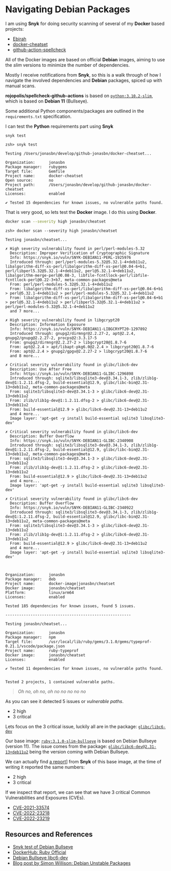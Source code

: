 # Navigating Debian Packages

I am using **Snyk** for doing security scanning of several of my **Docker** based projects:

- [Ebirah](https://github.com/jonasbn/ebirah)
- [docker-cheatset](https://github.com/jonasbn/docker-cheatset)
- [github-action-spellcheck](https://github.com/rojopolis/spellcheck-github-actions)

All of the Docker images are based on official **Debian** images, aiming to use the _slim_ versions to minimize the number of dependencies.

Mostly I receive notifications from **Snyk**, so this is a walk through of how I navigate the involved dependencies and **Debian** packages, spiced up with manual scans.

**rojopolis/spellcheck-github-actions** is based on [`python:3.10.2-slim`][DOCKERPYTHON], which is based on **Debian 11** (Bullseye).

Some additional Python components/packages are outlined in the `requirements.txt` specification.

I can test the **Python** requirements part using **Snyk**

```shell
snyk test
```

```text
zsh> snyk test

Testing /Users/jonasbn/develop/github-jonasbn/docker-cheatset...

Organization:      jonasbn
Package manager:   rubygems
Target file:       Gemfile
Project name:      docker-cheatset
Open source:       no
Project path:      /Users/jonasbn/develop/github-jonasbn/docker-cheatset
Licenses:          enabled

✔ Tested 15 dependencies for known issues, no vulnerable paths found.
```

That is very good, so lets test the **Docker** image. I do this using **Docker**.

```zsh
docker scan --severity high jonasbn/cheatset
```

```text
zsh> docker scan --severity high jonasbn/cheatset

Testing jonasbn/cheatset...

✗ High severity vulnerability found in perl/perl-modules-5.32
  Description: Improper Verification of Cryptographic Signature
  Info: https://snyk.io/vuln/SNYK-DEBIAN11-PERL-1925976
  Introduced through: perl/perl-modules-5.32@5.32.1-4+deb11u2, libalgorithm-diff-xs-perl/libalgorithm-diff-xs-perl@0.04-6+b1, perl/libperl5.32@5.32.1-4+deb11u2, perl@5.32.1-4+deb11u2, libalgorithm-merge-perl@0.08-3, libfile-fcntllock-perl/libfile-fcntllock-perl@0.22-3+b7, meta-common-packages@meta
  From: perl/perl-modules-5.32@5.32.1-4+deb11u2
  From: libalgorithm-diff-xs-perl/libalgorithm-diff-xs-perl@0.04-6+b1 > perl@5.32.1-4+deb11u2 > perl/perl-modules-5.32@5.32.1-4+deb11u2
  From: libalgorithm-diff-xs-perl/libalgorithm-diff-xs-perl@0.04-6+b1 > perl@5.32.1-4+deb11u2 > perl/libperl5.32@5.32.1-4+deb11u2 > perl/perl-modules-5.32@5.32.1-4+deb11u2
  and 7 more...

✗ High severity vulnerability found in libgcrypt20
  Description: Information Exposure
  Info: https://snyk.io/vuln/SNYK-DEBIAN11-LIBGCRYPT20-1297892
  Introduced through: gnupg2/dirmngr@2.2.27-2, apt@2.2.4, gnupg2/gnupg@2.2.27-2, procps@2:3.3.17-5
  From: gnupg2/dirmngr@2.2.27-2 > libgcrypt20@1.8.7-6
  From: apt@2.2.4 > apt/libapt-pkg6.0@2.2.4 > libgcrypt20@1.8.7-6
  From: apt@2.2.4 > gnupg2/gpgv@2.2.27-2 > libgcrypt20@1.8.7-6
  and 8 more...

✗ Critical severity vulnerability found in glibc/libc6-dev
  Description: Use After Free
  Info: https://snyk.io/vuln/SNYK-DEBIAN11-GLIBC-1296898
  Introduced through: sqlite3/libsqlite3-dev@3.34.1-3, zlib/zlib1g-dev@1:1.2.11.dfsg-2, build-essential@12.9, glibc/libc-bin@2.31-13+deb11u2, meta-common-packages@meta
  From: sqlite3/libsqlite3-dev@3.34.1-3 > glibc/libc6-dev@2.31-13+deb11u2
  From: zlib/zlib1g-dev@1:1.2.11.dfsg-2 > glibc/libc6-dev@2.31-13+deb11u2
  From: build-essential@12.9 > glibc/libc6-dev@2.31-13+deb11u2
  and 4 more...
  Image layer: 'apt-get -y install build-essential sqlite3 libsqlite3-dev'

✗ Critical severity vulnerability found in glibc/libc6-dev
  Description: Buffer Overflow
  Info: https://snyk.io/vuln/SNYK-DEBIAN11-GLIBC-2340908
  Introduced through: sqlite3/libsqlite3-dev@3.34.1-3, zlib/zlib1g-dev@1:1.2.11.dfsg-2, build-essential@12.9, glibc/libc-bin@2.31-13+deb11u2, meta-common-packages@meta
  From: sqlite3/libsqlite3-dev@3.34.1-3 > glibc/libc6-dev@2.31-13+deb11u2
  From: zlib/zlib1g-dev@1:1.2.11.dfsg-2 > glibc/libc6-dev@2.31-13+deb11u2
  From: build-essential@12.9 > glibc/libc6-dev@2.31-13+deb11u2
  and 4 more...
  Image layer: 'apt-get -y install build-essential sqlite3 libsqlite3-dev'

✗ Critical severity vulnerability found in glibc/libc6-dev
  Description: Buffer Overflow
  Info: https://snyk.io/vuln/SNYK-DEBIAN11-GLIBC-2340922
  Introduced through: sqlite3/libsqlite3-dev@3.34.1-3, zlib/zlib1g-dev@1:1.2.11.dfsg-2, build-essential@12.9, glibc/libc-bin@2.31-13+deb11u2, meta-common-packages@meta
  From: sqlite3/libsqlite3-dev@3.34.1-3 > glibc/libc6-dev@2.31-13+deb11u2
  From: zlib/zlib1g-dev@1:1.2.11.dfsg-2 > glibc/libc6-dev@2.31-13+deb11u2
  From: build-essential@12.9 > glibc/libc6-dev@2.31-13+deb11u2
  and 4 more...
  Image layer: 'apt-get -y install build-essential sqlite3 libsqlite3-dev'



Organization:      jonasbn
Package manager:   deb
Project name:      docker-image|jonasbn/cheatset
Docker image:      jonasbn/cheatset
Platform:          linux/arm64
Licenses:          enabled

Tested 185 dependencies for known issues, found 5 issues.

-------------------------------------------------------

Testing jonasbn/cheatset...

Organization:      jonasbn
Package manager:   npm
Target file:       /usr/local/lib/ruby/gems/3.1.0/gems/typeprof-0.21.1/vscode/package.json
Project name:      ruby-typeprof
Docker image:      jonasbn/cheatset
Licenses:          enabled

✔ Tested 11 dependencies for known issues, no vulnerable paths found.


Tested 2 projects, 1 contained vulnerable paths.
```

> _Oh no, oh no, oh no no no no no_

As you can see it detected 5 issues or _vulnerable paths_.

- 2 high
- 3 critical

Lets focus on the 3 critical issue, luckily all are in the package: [`glibc/libc6-dev`][LIBC6]

Our base image: [`ruby:3.1.0-slim-bullseye`][DOCKERRUBY] is based on Debian Bullseye (version 11). The issue comes from the package: [`glibc/libc6-dev@2.31-13+deb11u2`][LIBC6] being the version coming with Debian Bullseye.

We can actually find [a report][SNYKBULLSEYE]] from **Snyk** of this base image, at the time of writing it reported the same numbers:

- 2 high
- 3 critical

If we inspect that report, we can see that we have 3 critical Common Vulnerabilities and Exposures (CVEs).

- [CVE-2021-33574](https://cve.mitre.org/cgi-bin/cvename.cgi?name=CVE-2021-33574)
- [CVE-2022-23218](https://cve.mitre.org/cgi-bin/cvename.cgi?name=CVE-2022-23218)
- [CVE-2022-23219](https://cve.mitre.org/cgi-bin/cvename.cgi?name=CVE-2022-23219)

## Resources and References

- [Snyk test of Debian Bullseye][SNYKBULLSEYE]
- [DockerHub: Ruby Official][DOCKERRUBY]
- [Debian Bullseye libc6-dev][LIBC6]
- [Blog post by Simon Willison: Debian Unstable Packages](https://til.simonwillison.net/docker/debian-unstable-packages)

[LIBC6]: https://packages.debian.org/bullseye/libc6-dev
[DOCKERRUBY]: https://hub.docker.com/_/ruby/
[DOCKERPYTHON]: https://hub.docker.com/_/python
[SNYKBULLSEYE]: https://snyk.io/test/docker/debian%3Abullseye
